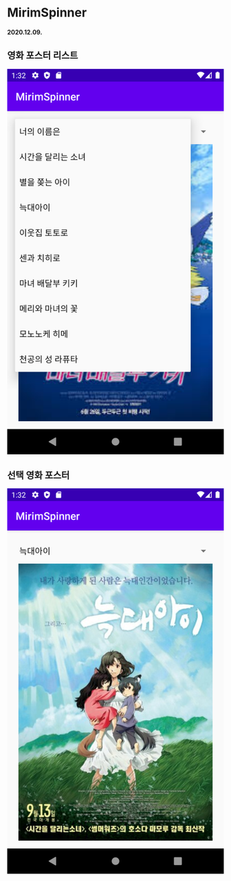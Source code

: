 # MirimSpinner

#### 2020.12.09.

## 영화 포스터 리스트

![list](https://github.com/jiyeong1004/MirimSpinner/blob/master/list.png)

## 선택 영화 포스터

![poster](https://github.com/jiyeong1004/MirimSpinner/blob/master/poster.png)
